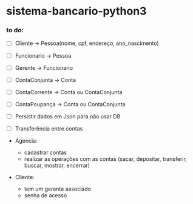 # sistema-bancario-python3

### to do:
- [ ] Cliente -> Pessoa(nome, cpf, endereço, ano_nascimento)
- [ ] Funcionario -> Pessoa
- [ ] Gerente -> Funcionario

- [ ] ContaConjunta -> Conta
- [ ] ContaCorrente -> Conta ou ContaConjunta
- [ ] ContaPoupança -> Conta ou ContaConjunta

- [ ] Persistir dados em Json para não usar DB
- [ ] Transferência entre contas

- Agencia:
    - cadastrar contas
    - realizar as operações com as contas (sacar, depositar, transferir, buscar, mostrar, encerrar)

- Cliente:
    - tem um gerente associado
    - senha de acesso